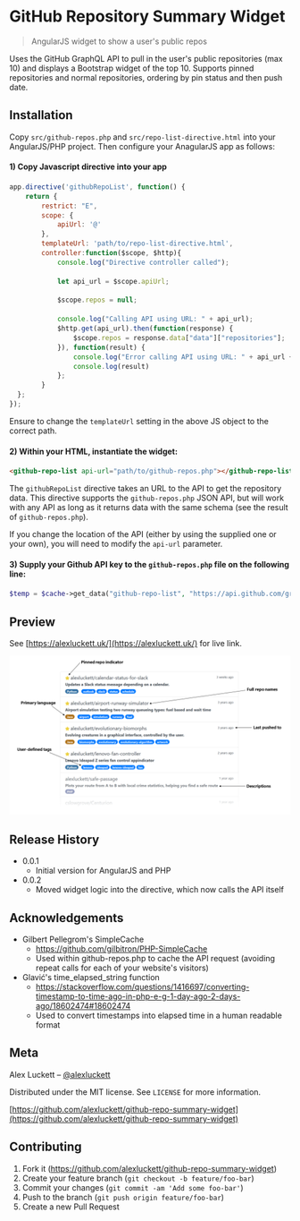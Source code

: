 # GitHub Repository Summary Widget
> AngularJS widget to show a user's public repos

Uses the GitHub GraphQL API to pull in the user's public repositories (max 10) and displays a Bootstrap widget of the top 10. Supports pinned repositories and normal repositories, ordering by pin status and then push date.

## Installation
Copy `src/github-repos.php` and `src/repo-list-directive.html` into your AngularJS/PHP project. Then configure your AnagularJS app as follows:

#### 1) Copy Javascript directive into your app
```javascript
app.directive('githubRepoList', function() {
    return {
        restrict: "E",
        scope: {
            apiUrl: '@'
        },
        templateUrl: 'path/to/repo-list-directive.html',
        controller:function($scope, $http){
            console.log("Directive controller called");

            let api_url = $scope.apiUrl;

            $scope.repos = null;

            console.log("Calling API using URL: " + api_url);
            $http.get(api_url).then(function(response) {
                $scope.repos = response.data["data"]["repositories"];
            }), function(result) {
                console.log("Error calling API using URL: " + api_url + ". Result: ");
                console.log(result)
            };
        }
  };
});
```
Ensure to change the `templateUrl` setting in the above JS object to the correct path.

#### 2) Within your HTML, instantiate the widget:
```html
<github-repo-list api-url="path/to/github-repos.php"></github-repo-list> 
```
The `githubRepoList` directive takes an URL to the API to get the repository data. This directive supports the `github-repos.php` JSON API, but will work with any API as long as it returns data with the same schema (see the result of `github-repos.php`).

If you change the location of the API (either by using the supplied one or your own), you will need to modify the `api-url` parameter.

#### 3) Supply your Github API key to the `github-repos.php` file on the following line:
```php
$temp = $cache->get_data("github-repo-list", "https://api.github.com/graphql", "API TOKEN HERE", $json_string);
```


## Preview
See [https://alexluckett.uk/](https://alexluckett.uk/) for live link.

![widget_preview](https://github.com/alexluckett/github-repo-summary-widget/raw/master/preview.png)

## Release History
* 0.0.1
    * Initial version for AngularJS and PHP
* 0.0.2
    * Moved widget logic into the directive, which now calls the API itself
    
## Acknowledgements
* Gilbert Pellegrom's SimpleCache
    * https://github.com/gilbitron/PHP-SimpleCache
    * Used within github-repos.php to cache the API request (avoiding repeat calls for each of your website's visitors)
* Glavić's time_elapsed_string function
    * https://stackoverflow.com/questions/1416697/converting-timestamp-to-time-ago-in-php-e-g-1-day-ago-2-days-ago/18602474#18602474
    * Used to convert timestamps into elapsed time in a human readable format

## Meta
Alex Luckett – [@alexluckett](https://twitter.com/alexluckett)

Distributed under the MIT license. See ``LICENSE`` for more information.

[https://github.com/alexluckett/github-repo-summary-widget](https://github.com/alexluckett/github-repo-summary-widget)

## Contributing
1. Fork it (<https://github.com/alexluckett/github-repo-summary-widget>)
2. Create your feature branch (`git checkout -b feature/foo-bar`)
3. Commit your changes (`git commit -am 'Add some foo-bar'`)
4. Push to the branch (`git push origin feature/foo-bar`)
5. Create a new Pull Request
